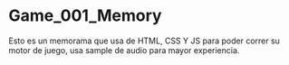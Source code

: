 # Game_001_Memory
Esto es un memorama que usa de HTML, CSS Y JS para poder correr su motor de juego, usa sample de audio para mayor experiencia.
